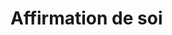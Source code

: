 <!-- Title: Affirmation de soi
     Menu: Pour les psychologues / Affirmation de soi
     Created: 2023-05-30 -->

# Affirmation de soi

<img class="schema" src="/static/psycho/affirmation.svg" alt="" />
